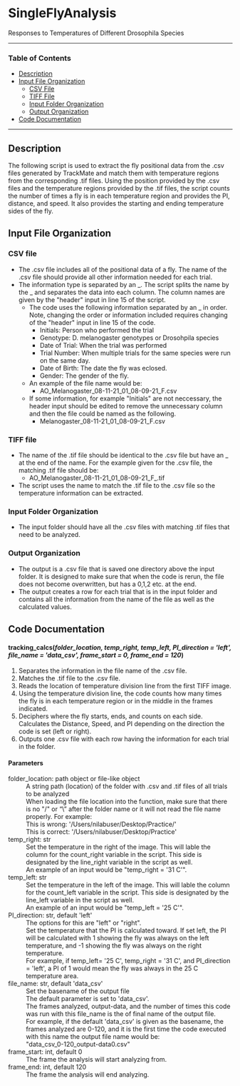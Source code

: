 # SingleFlyAnalysis
Responses to Temperatures of Different Drosophila Species

---

### Table of Contents

- [Description](#description)
- [Input File Organization](#input-file-organization)
	- [CSV File](#csv-file)
	- [TIFF File](#tiff-file)
  - [Input Folder Organization](#input-folder-organization)
  - [Output Organization](#output-organization)
- [Code Documentation](#code-documentation)

---

## Description

The following script is used to extract the fly positional data from the .csv files generated by TrackMate and match them with temperature regions from the corresponding .tif files. 
Using the position provided by the .csv files and the temperature regions provided by the .tif files, the script counts the number of times a fly is in each temperature region and provides the PI, distance, and speed.
It also provides the starting and ending temperature sides of the fly.

## Input File Organization

### CSV file
  - The .csv file includes all of the positional data of a fly. The name of the .csv file should provide all other information needed for each trial.
  - The information type is separated by an _. The script splits the name by the _ and separates the data into each column. The column names are given by the "header" input in line 15 of the script.
      - The code uses the following information separated by an _ in order. Note, changing the order or information included requires changing of the "header" input in line 15 of the code.
          - Initials: Person who performed the trial
          - Genotype: D. melanogaster genotypes or Drosohpila species
          - Date of Trial: When the trial was performed
          - Trial Number: When multiple trials for the same species were run on the same day.
          - Date of Birth: The date the fly was eclosed.
          - Gender: The gender of the fly.
      - An example of the file name would be:
          - AO_Melanogaster_08-11-21_01_08-09-21_F.csv
      - If some information, for example "Initials" are not neccessary, the header input should be edited to remove the unnecessary column and then the file could be named as the following.
          - Melanogaster_08-11-21_01_08-09-21_F.csv
          
### TIFF file
  - The name of the .tif file should be identical to the .csv file but have an _ at the end of the name. For the example given for the .csv file, the matching .tif file should be:
      - AO_Melanogaster_08-11-21_01_08-09-21_F_.tif
  - The script uses the name to match the .tif file to the .csv file so the temperature information can be extracted. 
  
### Input Folder Organization
  - The input folder should have all the .csv files with matching .tif files that need to be analyzed.
  
### Output Organization
  - The output is a .csv file that is saved one directory above the input folder. It is designed to make sure that when the code is rerun, the file does not become overwritten, but has a 0,1,2 etc. at the end.
  - The output creates a row for each trial that is in the input folder and contains all the information from the name of the file as well as the calculated values.

## Code Documentation

#### tracking_calcs(*folder_location, temp_right, temp_left, PI_direction = 'left', file_name = 'data_csv', frame_start = 0, frame_end = 120*)  
  
1) Separates the information in the file name of the .csv file.
2) Matches the .tif file to the .csv file. 
3) Reads the location of temperature division line from the first TIFF image.
4) Using the temperature division line, the code counts how many times the fly is in each temperature region or in the middle in the frames indicated. 
5) Deciphers where the fly starts, ends, and counts on each side. Calculates the Distance, Speed, and PI depending on the direction the code is set (left or right).
6) Outputs one .csv file with each row having the information for each trial in the folder.
  
#### Parameters
<dl>
	<dt>folder_location: path object or file-like object</dt> 
		<dd>A string path (location) of the folder with .csv and .tif files of all trials to be analyzed</dd>
		<dd>When loading the file location into the function, make sure that there is no "/" or “\” after the folder name or it will not read the file name properly. For example:</dd>
		<dd>This is wrong: '/Users/nilabuser/Desktop/Practice/'</dd>
		<dd>This is correct: '/Users/nilabuser/Desktop/Practice'</dd>
	<dt>temp_right: str </dt> 
		<dd>Set the temperature in the right of the image. This will lable the column for the count_right variable in the script. This side is designated by the line_right variable in the script as well.</dd>
    <dd> An example of an input would be "temp_right = '31 C'".
	<dt>temp_left: str</dt>
		<dd>Set the temperature in the left of the image. This will lable the column for the count_left variable in the script. This side is designated by the line_left variable in the script as well.</dd>
		<dd> An example of an input would be "temp_left = '25 C'".
	<dt>PI_direction: str, default 'left'</dt>
    <dd> The options for this are "left" or "right". </dd>
		<dd> Set the temperature that the PI is calculated toward. If set left, the PI will be calculated with 1 showing the fly was always on the left temperature, and -1 showing the fly was always on the right temperature.</dd>
		<dd>For example, if temp_left= '25 C', temp_right = '31 C', and PI_direction = 'left', a PI of 1 would mean the fly was always in the 25 C temperature area. </dd>
	<dt>file_name: str, default 'data_csv'</dt>
		<dd>Set the basename of the output file</dd> 
		<dd>The default parameter is set to 'data_csv'.</dd>
    <dd> The frames analyzed, output-data, and the number of times this code was run with this file_name is the of final name of the output file. 
    <dd> For example, if the default 'data_csv' is given as the basename, the frames analyzed are 0-120, and it is the first time the code executed with this name the output file name would be:
    <dd> "data_csv_0-120_output-data0.csv"
	<dt>frame_start: int, default 0 </dt>
		<dd>The frame the analysis will start analyzing from.</dd>
  <dt>frame_end: int, default 120 </dt>
		<dd>The frame the analysis will end analyzing.</dd>
</dl>
